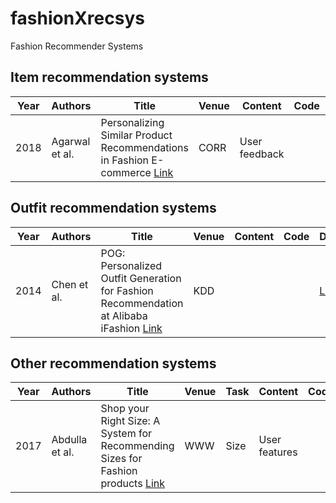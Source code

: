 # fashionXrecsys
Fashion Recommender Systems
## Item recommendation systems
| Year  | Authors | Title       |Venue  |Content|Code | Dataset |
|------|-------|-------|------|------|---------------|-------|
|2018|Agarwal et al.|Personalizing Similar Product Recommendations in Fashion E-commerce [Link](http://arxiv.org/abs/1806.11371)|CORR|User feedback||[Link](www.myntra.com/)|
## Outfit recommendation systems
| Year  | Authors | Title       |Venue  |Content |Code | Dataset |
|------|-------|-------|------|---------------|------|-------|
|2014|Chen et al.|POG: Personalized Outfit Generation for Fashion Recommendation at Alibaba iFashion [Link](http://arxiv.org/abs/1905.01866)|KDD|||[Link](https://github.com/wenyuer/POG)|

## Other recommendation systems
| Year  | Authors | Title       |Venue | Task  | Content |Code | Dataset | 
|------|-------|-------|------|-----------|-------|---------------|-------|
|2017|Abdulla et al.|Shop your Right Size: A System for Recommending Sizes for Fashion products [Link](https://doi.org/10.1145/3308560.3316599)|WWW|Size|User features|
